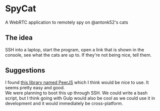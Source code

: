 # SpyCat
A WebRTC application to remotely spy on @antonk52's cats  

## The idea
SSH into a laptop, start the program, open a link that is shown in the console, see what the cats are up to. If they're not being nice, tell them.

## Suggestions
I found [this library named PeerJS](http://peerjs.com) which I think would be nice to use. It seems pretty easy and good.  
We were planning to boot this up through SSH. We could write a bash script, but I think going with Gulp would also be cool as we could use it in development and it would immediately be cross-platform.  
